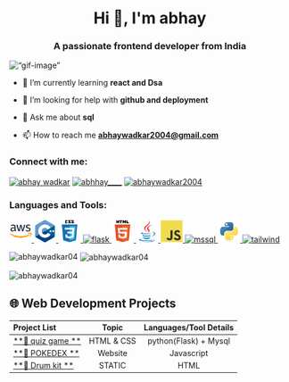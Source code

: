 <h1 align="center">Hi 👋, I'm abhay</h1>
<h3 align="center">A passionate frontend developer from India</h3>

<img src=“https://i.makeagif.com/media/4-05-2022/FvBVst.gif” alt=“gif-image”>


- 🌱 I’m currently learning **react and Dsa**

- 🤝 I’m looking for help with **github and deployment**

- 💬 Ask me about **sql**

- 📫 How to reach me **abhaywadkar2004@gmail.com**

<h3 align="left">Connect with me:</h3>
<p align="left">
<a href="https://linkedin.com/in/abhay wadkar" target="blank"><img align="center" src="https://raw.githubusercontent.com/rahuldkjain/github-profile-readme-generator/master/src/images/icons/Social/linked-in-alt.svg" alt="abhay wadkar" height="30" width="40" /></a>
<a href="https://instagram.com/abhhay____" target="blank"><img align="center" src="https://raw.githubusercontent.com/rahuldkjain/github-profile-readme-generator/master/src/images/icons/Social/instagram.svg" alt="abhhay____" height="30" width="40" /></a>
<a href="https://www.leetcode.com/abhaywadkar2004" target="blank"><img align="center" src="https://raw.githubusercontent.com/rahuldkjain/github-profile-readme-generator/master/src/images/icons/Social/leet-code.svg" alt="abhaywadkar2004" height="30" width="40" /></a>
</p>

<h3 align="left">Languages and Tools:</h3>
<p align="left"> <a href="https://aws.amazon.com" target="_blank" rel="noreferrer"> <img src="https://raw.githubusercontent.com/devicons/devicon/master/icons/amazonwebservices/amazonwebservices-original-wordmark.svg" alt="aws" width="40" height="40"/> </a> <a href="https://www.w3schools.com/cpp/" target="_blank" rel="noreferrer"> <img src="https://raw.githubusercontent.com/devicons/devicon/master/icons/cplusplus/cplusplus-original.svg" alt="cplusplus" width="40" height="40"/> </a> <a href="https://www.w3schools.com/css/" target="_blank" rel="noreferrer"> <img src="https://raw.githubusercontent.com/devicons/devicon/master/icons/css3/css3-original-wordmark.svg" alt="css3" width="40" height="40"/> </a> <a href="https://flask.palletsprojects.com/" target="_blank" rel="noreferrer"> <img src="https://www.vectorlogo.zone/logos/pocoo_flask/pocoo_flask-icon.svg" alt="flask" width="40" height="40"/> </a> <a href="https://www.w3.org/html/" target="_blank" rel="noreferrer"> <img src="https://raw.githubusercontent.com/devicons/devicon/master/icons/html5/html5-original-wordmark.svg" alt="html5" width="40" height="40"/> </a> <a href="https://www.java.com" target="_blank" rel="noreferrer"> <img src="https://raw.githubusercontent.com/devicons/devicon/master/icons/java/java-original.svg" alt="java" width="40" height="40"/> </a> <a href="https://developer.mozilla.org/en-US/docs/Web/JavaScript" target="_blank" rel="noreferrer"> <img src="https://raw.githubusercontent.com/devicons/devicon/master/icons/javascript/javascript-original.svg" alt="javascript" width="40" height="40"/> </a> <a href="https://www.microsoft.com/en-us/sql-server" target="_blank" rel="noreferrer"> <img src="https://www.svgrepo.com/show/303229/microsoft-sql-server-logo.svg" alt="mssql" width="40" height="40"/> </a> <a href="https://www.python.org" target="_blank" rel="noreferrer"> <img src="https://raw.githubusercontent.com/devicons/devicon/master/icons/python/python-original.svg" alt="python" width="40" height="40"/> </a> <a href="https://tailwindcss.com/" target="_blank" rel="noreferrer"> <img src="https://www.vectorlogo.zone/logos/tailwindcss/tailwindcss-icon.svg" alt="tailwind" width="40" height="40"/> </a> </p>

<p><img align="left" src="https://github-readme-stats.vercel.app/api/top-langs?username=abhaywadkar04&show_icons=true&locale=en&layout=compact" alt="abhaywadkar04" /></p>

<p>&nbsp;<img align="center" src="https://github-readme-stats.vercel.app/api?username=abhaywadkar04&show_icons=true&locale=en" alt="abhaywadkar04" /></p>

<p><img align="center" src="https://github-readme-streak-stats.herokuapp.com/?user=abhaywadkar04&" alt="abhaywadkar04" /></p>

## 🌐 Web Development Projects 

| Project List | Topic | Languages/Tool Details |
| :--- | :---: | :---: |
| [**🔗 quiz game **](https://next-js-coral-three-67.vercel.app/) | HTML & CSS |python(Flask) + Mysql |
| [**🔗 POKEDEX **](https://abhaywadkar04.github.io/newpokidex/) | Website | Javascript  |
| [**🔗 Drum kit **](https://abhaywadkar04.github.io/Drum-Kit/) | STATIC | HTML | Javascript |
